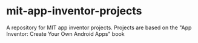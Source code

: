 # mit-app-inventor-projects
A repository for MIT app inventor projects. Projects are based on the "App Inventor: Create Your Own Android Apps" book
